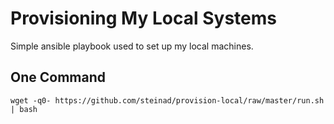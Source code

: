 # Provisioning My Local Systems

Simple ansible playbook used to set up my local machines.

## One Command
`wget -q0- https://github.com/steinad/provision-local/raw/master/run.sh | bash`
